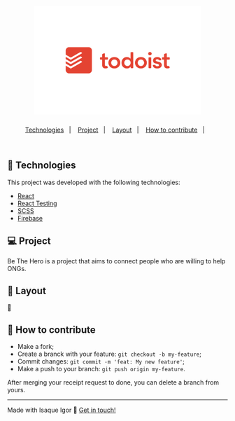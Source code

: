 <h1 align="center">
    <img alt="Todoist" title="#Todoist" src="/todoist/src/assets/todoist.png" width="380px" />
</h1>


<p align="center">
  <a href="#rocket-Technologies">Technologies</a>&nbsp;&nbsp;&nbsp;|&nbsp;&nbsp;&nbsp;
  <a href="#-project">Project</a>&nbsp;&nbsp;&nbsp;|&nbsp;&nbsp;&nbsp;
  <a href="#-layout">Layout</a>&nbsp;&nbsp;&nbsp;|&nbsp;&nbsp;&nbsp;
  <a href="#-how-to-contribute">How to contribute</a>&nbsp;&nbsp;&nbsp;|&nbsp;&nbsp;&nbsp;
</p>

<br>


## :rocket: Technologies

This project was developed with the following technologies:

- [React](https://reactjs.org) 
- [React Testing](https://testing-library.com/docs/react-testing-library/intro) 
- [SCSS](https://sass-lang.com/)
- [Firebase](https://firebase.google.com/) 

## 💻 Project

Be The Hero is a project that aims to connect people who are willing to help ONGs.

## 🔖 Layout

:construction:

## 🤔 How to contribute

- Make a fork;
- Create a branck with your feature: `git checkout -b my-feature`;
- Commit changes: `git commit -m 'feat: My new feature'`;
- Make a push to your branch: `git push origin my-feature`.

After merging your receipt request to done, you can delete a branch from yours.

---

Made with Isaque Igor :wave: [Get in touch!](https://www.linkedin.com/in/isaqueigor/)
